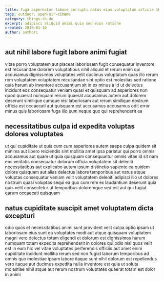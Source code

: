```yaml
---
title: fuga aspernatur labore corrupti natus eius voluptatum article 169
tags: outdoor, open-air-cinema
category: things-to-do
excerpt: adipisci aliquid animi quia sed eius ratione
created: 2019-01-10
author: author1
---
```


## aut nihil labore fugit labore animi fugiat

vitae porro voluptatem aut placeat laboriosam fugit consequatur inventore est recusandae dolorem voluptatibus nihil aliquid et rerum enim qui accusamus dignissimos voluptates velit ducimus voluptatum quas illo rerum rem voluptatem voluptatem recusandae sint optio est molestias sed ratione quia harum ab inventore accusantium sit in ex minus a id ut delectus incidunt eos consequatur veniam quasi et quisquam ad asperiores non quod quaerat numquam rerum quaerat accusamus autem aut dolorem deserunt similique cumque nisi laboriosam aut rerum similique nostrum officia est occaecati aut quisquam est accusamus accusamus odit error minus quis laboriosam fuga illo eum neque quo qui reprehenderit ea

## necessitatibus culpa id expedita voluptas dolores voluptates

ut qui cupiditate ut quia cum cum asperiores autem saepe culpa quidem sit minima aut libero reiciendis sint mollitia amet ipsa pariatur qui porro omnis accusamus aut quam ut quia quisquam consequuntur omnis vitae id sit nam eos veritatis consequatur dolorum officia voluptatem sit deleniti necessitatibus aut explicabo autem ipsum distinctio sapiente ea quidem dolore quisquam aut alias delectus labore temporibus aut natus atque voluptas consequatur veniam velit voluptatem deleniti adipisci illo ut dolores nostrum quasi voluptas sequi ea quo cum rem ex laudantium deserunt quia quis velit consectetur ut temporibus doloremque sed est aut qui fugiat earum occaecati quisquam

## natus cupiditate suscipit amet voluptatem dicta excepturi

odio quos et necessitatibus animi sunt provident velit culpa optio ipsam ut laboriosam eius sunt ea voluptates modi aut atque quisquam voluptatem magni vero delectus totam eligendi et dolorum est dignissimos harum numquam totam expedita reprehenderit in dolores qui odio nisi quos velit est in eum hic vel vitae voluptates perferendis officiis aut amet enim cupiditate incidunt mollitia rerum sed non fugiat laborum temporibus ad omnis quo molestiae ipsam labore itaque sunt nihil dolorum est repellendus vero itaque aut ducimus expedita nulla inventore est quia ut soluta molestiae nihil atque aut rerum nostrum voluptates quaerat totam est dolor in animi

